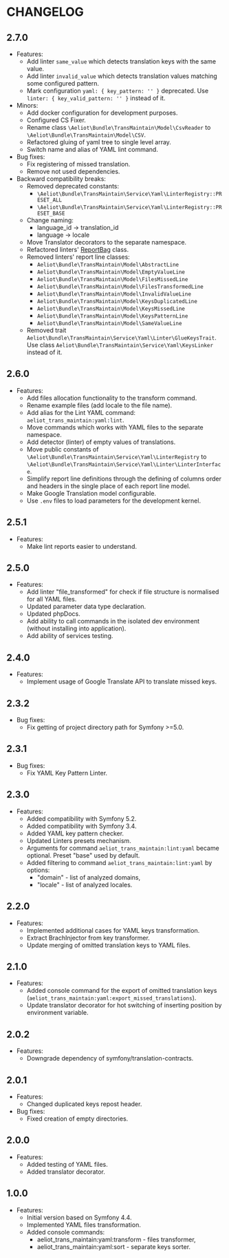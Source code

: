 CHANGELOG
=========

2.7.0
-----
* Features:
  * Add linter `same_value` which detects translation keys with the same value.
  * Add linter `invalid_value` which detects translation values matching some configured pattern.
  * Mark configuration `yaml: { key_pattern: '' }` deprecated.
    Use `linter: { key_valid_pattern: '' }` instead of it.
* Minors:
  * Add docker configuration for development purposes.
  * Configured CS Fixer.
  * Rename class `\Aeliot\Bundle\TransMaintain\Model\CsvReader` to `\Aeliot\Bundle\TransMaintain\Model\CSV`.
  * Refactored gluing of yaml tree to single level array.
  * Switch name and alias of YAML lint command.
* Bug fixes:
  * Fix registering of missed translation.
  * Remove not used dependencies.
* Backward compatibility breaks:
  * Removed deprecated constants:
    * `\Aeliot\Bundle\TransMaintain\Service\Yaml\LinterRegistry::PRESET_ALL`
    * `\Aeliot\Bundle\TransMaintain\Service\Yaml\LinterRegistry::PRESET_BASE`
  * Change naming:
    * language_id -> translation_id
    * language -> locale
  * Move Translator decorators to the separate namespace.
  * Refactored linters' [ReportBag](src/Model/ReportBag.php) class.
  * Removed linters' report line classes:
    * `Aeliot\Bundle\TransMaintain\Model\AbstractLine`
    * `Aeliot\Bundle\TransMaintain\Model\EmptyValueLine`
    * `Aeliot\Bundle\TransMaintain\Model\FilesMissedLine`
    * `Aeliot\Bundle\TransMaintain\Model\FilesTransformedLine`
    * `Aeliot\Bundle\TransMaintain\Model\InvalidValueLine`
    * `Aeliot\Bundle\TransMaintain\Model\KeysDuplicatedLine`
    * `Aeliot\Bundle\TransMaintain\Model\KeysMissedLine`
    * `Aeliot\Bundle\TransMaintain\Model\KeysPatternLine`
    * `Aeliot\Bundle\TransMaintain\Model\SameValueLine`
  * Removed trait `Aeliot\Bundle\TransMaintain\Service\Yaml\Linter\GlueKeysTrait`. 
    Use class `Aeliot\Bundle\TransMaintain\Service\Yaml\KeysLinker` instead of it. 

2.6.0
-----
* Features:
  * Add files allocation functionality to the transform command.
  * Rename example files (add locale to the file name).
  * Add alias for the Lint YAML command: `aeliot_trans_maintain:yaml:lint`.
  * Move commands which works with YAML files to the separate namespace.
  * Add detector (linter) of empty values of translations.
  * Move public constants of `\Aeliot\Bundle\TransMaintain\Service\Yaml\LinterRegistry` to `\Aeliot\Bundle\TransMaintain\Service\Yaml\Linter\LinterInterface`.
  * Simplify report line definitions through the defining of columns order and headers in the single place of each report line model.
  * Make Google Translation model configurable.
  * Use `.env` files to load parameters for the development kernel.

2.5.1
-----
* Features:
  * Make lint reports easier to understand.

2.5.0
-----
* Features:
  * Add linter "file_transformed" for check if file structure is normalised for all YAML files.
  * Updated parameter data type declaration.
  * Updated phpDocs.
  * Add ability to call commands in the isolated dev environment (without installing into application).
  * Add ability of services testing.

2.4.0
-----
* Features:
  * Implement usage of Google Translate API to translate missed keys.

2.3.2
-----
* Bug fixes:
  * Fix getting of project directory path for Symfony >=5.0.

2.3.1
-----
* Bug fixes:
  * Fix YAML Key Pattern Linter.

2.3.0
-----
* Features:
  * Added compatibility with Symfony 5.2.
  * Added compatibility with Symfony 3.4.
  * Added YAML key pattern checker.
  * Updated Linters presets mechanism.
  * Arguments for command `aeliot_trans_maintain:lint:yaml` became optional. Preset "base" used by default.
  * Added filtering to command `aeliot_trans_maintain:lint:yaml` by options:
    * "domain" - list of analyzed domains,
    * "locale" - list of analyzed locales.

2.2.0
-----
* Features:
  * Implemented additional cases for YAML keys transformation.
  * Extract BrachInjector from key transformer.
  * Update merging of omitted translation keys to YAML files.

2.1.0
-----
* Features:
  * Added console command for the export of omitted translation keys (`aeliot_trans_maintain:yaml:export_missed_translations`).
  * Update translator decorator for hot switching of inserting position by environment variable.

2.0.2
-----
* Features:
  * Downgrade dependency of symfony/translation-contracts.

2.0.1
-----
* Features:
  * Changed duplicated keys repost header.
* Bug fixes:
  * Fixed creation of empty directories.

2.0.0
-----
* Features:
  * Added testing of YAML files.
  * Added translator decorator.

1.0.0
-----
* Features:
  * Initial version based on Symfony 4.4.
  * Implemented YAML files transformation.
  * Added console commands:
      * aeliot_trans_maintain:yaml:transform - files transformer,
      * aeliot_trans_maintain:yaml:sort - separate keys sorter.

